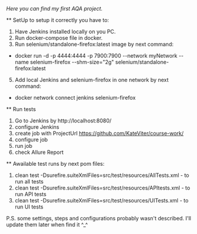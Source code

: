 *Here you can find my first AQA project.*

** SetUp 
to setup it correctly you have to:
1. Have Jenkins installed locally on you PC.
2. Run docker-compose file in docker.
3. Run selenium/standalone-firefox:latest image by next command:
*   docker run -d -p 4444:4444 -p 7900:7900 --network myNetwork --name selenium-firefox --shm-size="2g" selenium/standalone-firefox:latest
5. Add local Jenkins and selenium-firefox in one network by next command:
- docker network connect jenkins selenium-firefox

** Run tests
1. Go to Jenkins by http://localhost:8080/
2. configure Jenkins
3. create job with ProjectUrl https://github.com/KateViter/course-work/
4. configure job
5. run job
6. check Allure Report

** Awailable test runs by next pom files:
1. clean test -Dsurefire.suiteXmlFiles=src/test/resources/AllTests.xml - to run all tests
2. clean test -Dsurefire.suiteXmlFiles=src/test/resources/APItests.xml - to run API tests
3. clean test -Dsurefire.suiteXmlFiles=src/test/resources/UITests.xml - to run UI tests

P.S. some settings, steps and configurations probably wasn't described. I'll update them later when find it ^_^
